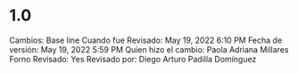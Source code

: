 # 1.0

Cambios: Base line
Cuando fue Revisado: May 19, 2022 6:10 PM
Fecha de  versión: May 19, 2022 5:59 PM
Quien hizo el cambio: Paola Adriana Millares Forno
Revisado: Yes
Revisado por: Diego Arturo Padilla Domínguez